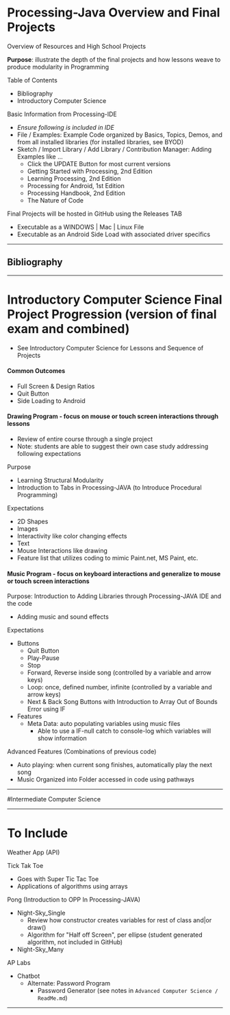 # Processing-Java Overview and Final Projects
Overview of Resources and High School Projects

**Purpose**: illustrate the depth of the final projects and how lessons weave to produce modularity in Programming

Table of Contents
- Bibliography
- Introductory Computer Science

Basic Information from Processing-IDE
- *Ensure following is included in IDE*
- File / Examples: Example Code organized by Basics, Topics, Demos, and from all installed libraries (for installed libraries, see BYOD)
- Sketch / Import Library / Add Library / Contribution Manager: Adding Examples like ...
  - Click the UPDATE Button for most current versions
  - Getting Started with Processing, 2nd Edition
  - Learning Processing, 2nd Edition
  - Processing for Android, 1st Edition
  - Processing Handbook, 2nd Edition
  - The Nature of Code

Final Projects will be hosted in GitHub using the Releases TAB
- Executable as a WINDOWS | Mac | Linux File
- Executable as an Android Side Load with associated driver specifics

---

## Bibliography


---

# Introductory Computer Science Final Project Progression (version of final exam and combined)
- See Introductory Computer Science for Lessons and Sequence of Projects

#### Common Outcomes
- Full Screen & Design Ratios
- Quit Button
- Side Loading to Android

#### Drawing Program - focus on mouse or touch screen interactions through lessons
- Review of entire course through a single project
- Note: students are able to suggest their own case study addressing following expectations

Purpose
- Learning Structural Modularity
- Introduction to Tabs in Processing-JAVA (to Introduce Procedural Programming)

Expectations
- 2D Shapes
- Images
- Interactivity like color changing effects
- Text
- Mouse Interactions like drawing
- Feature list that utilizes coding to mimic Paint.net, MS Paint, etc.

#### Music Program - focus on keyboard interactions and generalize to mouse or touch screen interactions

Purpose: Introduction to Adding Libraries through Processing-JAVA IDE and the code
- Adding music and sound effects

Expectations
- Buttons
  - Quit Button
  - Play-Pause
  - Stop
  - Forward, Reverse inside song (controlled by a variable and arrow keys)
  - Loop: once, defined number, infinite (controlled by a variable and arrow keys)
  - Next & Back Song Buttons with Introduction to Array Out of Bounds Error using IF
- Features
  - Meta Data: auto populating variables using music files
    - Able to use a IF-null catch to console-log which variables will show information

Advanced Features (Combinations of previous code)
- Auto playing: when current song finishes, automatically play the next song
- Music Organized into Folder accessed in code using pathways

---

#Intermediate Computer Science


---

# To Include

Weather App (API)

Tick Tak Toe
- Goes with Super Tic Tac Toe
- Applications of algorithms using arrays

Pong (Introduction to OPP In Processing-JAVA)
- Night-Sky_Single
  - Review how constructor creates variables for rest of class and|or draw()
  - Algorithm for "Half off Screen", per ellipse (student generated algorithm, not included in GitHub)
- Night-Sky_Many

AP Labs
- Chatbot
  - Alternate: Password Program
    - Password Generator (see notes in `Advanced Computer Science / ReadMe.md`)

---
